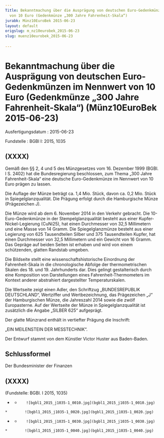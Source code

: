 ```yaml
---
Title: Bekanntmachung über die Ausprägung von deutschen Euro-Gedenkmünzen im Nennwert
  von 10 Euro (Gedenkmünze „300 Jahre Fahrenheit-Skala“)
jurabk: Münz10EuroBek 2015-06-23
layout: default
origslug: m_nz10eurobek_2015-06-23
slug: muenz10eurobek_2015-06-23

---
```


# Bekanntmachung über die Ausprägung von deutschen Euro-Gedenkmünzen im Nennwert von 10 Euro (Gedenkmünze „300 Jahre Fahrenheit-Skala“) (Münz10EuroBek 2015-06-23)

Ausfertigungsdatum
:   2015-06-23

Fundstelle
:   BGBl I: 2015, 1035


## (XXXX)

Gemäß den §§ 2, 4 und 5 des Münzgesetzes vom 16. Dezember 1999 (BGBl.
I S. 2402) hat die Bundesregierung beschlossen, zum Thema „300 Jahre
Fahrenheit-Skala“ eine deutsche Euro-Gedenkmünze im Nennwert von 10
Euro prägen zu lassen.

Die Auflage der Münze beträgt ca. 1,4 Mio. Stück, davon ca. 0,2 Mio.
Stück in Spiegelglanzqualität. Die Prägung erfolgt durch die
Hamburgische Münze (Prägezeichen J).

Die Münze wird ab dem 6. November 2014 in den Verkehr gebracht. Die
10-Euro-Gedenkmünze in der Stempelglanzqualität besteht aus einer
Kupfer-Nickel-Legierung (CuNi25), hat einen Durchmesser von 32,5
Millimetern und eine Masse von 14 Gramm. Die Spiegelglanzmünze besteht
aus einer Legierung von 625 Tausendteilen Silber und 375 Tausendteilen
Kupfer, hat einen Durchmesser von 32,5 Millimetern und ein Gewicht von
16 Gramm. Das Gepräge auf beiden Seiten ist erhaben und wird von einem
schützenden, glatten Randstab umgeben.

Die Bildseite stellt eine wissenschaftshistorische Einordnung der
Fahrenheit-Skala in die chronologische Abfolge der thermometrischen
Skalen des 18. und 19. Jahrhunderts dar. Dies gelingt gestalterisch
durch eine Komposition von Darstellungen eines Fahrenheit-Thermometers
im Kontext anderer abstrahiert dargestellter Temperaturskalen.

Die Wertseite zeigt einen Adler, den Schriftzug „BUNDESREPUBLIK
DEUTSCHLAND“, Wertziffer und Wertbezeichnung, das Prägezeichen „J“ der
Hamburgischen Münze, die Jahreszahl 2014 sowie die zwölf Europasterne.
Auf der Wertseite der Münze in Spiegelglanzqualität ist zusätzlich die
Angabe „SILBER 625“ aufgeprägt.

Der glatte Münzrand enthält in vertiefter Prägung die Inschrift:

„EIN MEILENSTEIN DER MESSTECHNIK“.

Der Entwurf stammt von dem Künstler Victor Huster aus Baden-Baden.


## Schlussformel

Der Bundesminister der Finanzen


## (XXXX)

(Fundstelle: BGBl. I 2015, 1035)


*    *        ![bgbl1_2015_j1035-1_0010.jpg](bgbl1_2015_j1035-1_0010.jpg)
    *        ![bgbl1_2015_j1035-1_0020.jpg](bgbl1_2015_j1035-1_0020.jpg)

*    *        ![bgbl1_2015_j1035-1_0030.jpg](bgbl1_2015_j1035-1_0030.jpg)
    *        ![bgbl1_2015_j1035-1_0040.jpg](bgbl1_2015_j1035-1_0040.jpg)


